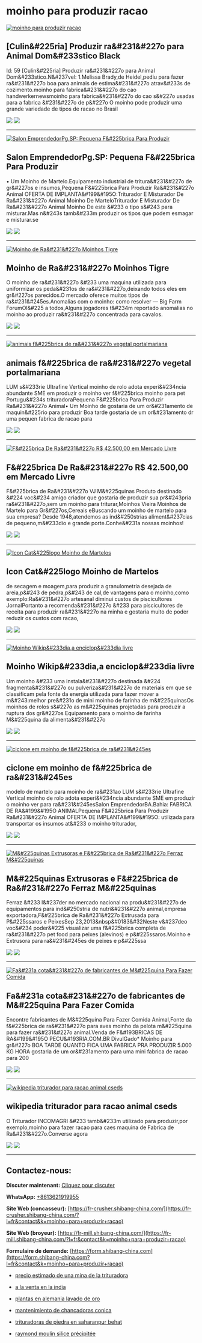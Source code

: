 # moinho para produzir racao

<a href="https://swt.shibang-china.com/?l=fr&img&k=moinho+para+produzir+racao" target="_blank">![moinho para produzir racao](http://static.shibang-china.com/all-800x300/1459.jpg)</a>

## [Culin&#225ria] Produzir ra&#231&#227o para Animal Dom&#233stico Black
Id: 59 [Culin&#225ria] Produzir ra&#231&#227o para Animal Dom&#233stico.N&#237vel: 1.Melissa Brady,de Heidel,pediu para fazer ra&#231&#227o boa para animais de estima&#231&#227o atrav&#233s de cozimento.moinho para fabrica&#231&#227o do cao handwerkernewsmoinho para fabrica&#231&#227o do cao s&#227o usadas para a fabrica &#231&#227o de p&#227o O moinho pode produzir uma grande variedade de tipos de racao no Brasil


<a href="https://whatsapp.shibangsoft.com/WhatsApp.php" target="_blank" title="WhatsApp">![](http://static.shibang-china.com/icon/whatsapp.png)</a> <a href="https://swt.shibang-china.com/?l=fr&icon&k=moinho+para+produzir+racao" target="_blank">![](http://static.shibang-china.com/icon/chat-fr.png)</a>

---

<a href="https://swt.shibang-china.com/?l=fr&img&k=moinho+para+produzir+racao" target="_blank">![Salon EmprendedorPg.SP: Pequena F&#225brica Para Produzir](http://static.shibang-china.com/all-800x300/662.jpg)</a>

## Salon EmprendedorPg.SP: Pequena F&#225brica Para Produzir
• Um Moinho de Martelo.Equipamento industrial de tritura&#231&#227o de gr&#227os e insumos,Pequena F&#225brica Para Produzir Ra&#231&#227o Animal OFERTA DE IMPLANTA&#199&#195O:Triturador E Misturador De Ra&#231&#227o Animal Moinho De MarteloTriturador E Misturador De Ra&#231&#227o Animal Moinho De este &#233 o tipo s&#243 para misturar.Mas n&#243s tamb&#233m produzir os tipos que podem esmagar e misturar.se


<a href="https://whatsapp.shibangsoft.com/WhatsApp.php" target="_blank" title="WhatsApp">![](http://static.shibang-china.com/icon/whatsapp.png)</a> <a href="https://swt.shibang-china.com/?l=fr&icon&k=moinho+para+produzir+racao" target="_blank">![](http://static.shibang-china.com/icon/chat-fr.png)</a>

---

<a href="https://swt.shibang-china.com/?l=fr&img&k=moinho+para+produzir+racao" target="_blank">![Moinho de Ra&#231&#227o Moinhos Tigre](http://static.shibang-china.com/all-800x300/409.jpg)</a>

## Moinho de Ra&#231&#227o Moinhos Tigre
O moinho de ra&#231&#227o &#233 uma maquina utilizada para uniformizar os peda&#231os de ra&#231&#227o,deixando todos eles em gr&#227os parecidos.O mercado oferece muitos tipos de ra&#231&#245es.Anomalias com o moinho: como resolver — Big Farm ForumOl&#225 a todos,Alguns jogadores t&#234m reportado anomalias no moinho ao produzir ra&#231&#227o concentrada para cavalos.


<a href="https://whatsapp.shibangsoft.com/WhatsApp.php" target="_blank" title="WhatsApp">![](http://static.shibang-china.com/icon/whatsapp.png)</a> <a href="https://swt.shibang-china.com/?l=fr&icon&k=moinho+para+produzir+racao" target="_blank">![](http://static.shibang-china.com/icon/chat-fr.png)</a>

---

<a href="https://swt.shibang-china.com/?l=fr&img&k=moinho+para+produzir+racao" target="_blank">![animais f&#225brica de ra&#231&#227o vegetal portalmariana](http://static.shibang-china.com/all-800x300/777.jpg)</a>

## animais f&#225brica de ra&#231&#227o vegetal portalmariana
LUM s&#233rie Ultrafine Vertical moinho de rolo adota experi&#234ncia abundante SME em produzir o moinho ver f&#225brica moinho para pet Portugu&#234s trituradoraPequena F&#225brica Para Produzir Ra&#231&#227o Animal• Um Moinho de gostaria de um or&#231amento de maquin&#225rio para produzir Boa tarde gostaria de um or&#231amento dr uma pequen fabrica de racao para


<a href="https://whatsapp.shibangsoft.com/WhatsApp.php" target="_blank" title="WhatsApp">![](http://static.shibang-china.com/icon/whatsapp.png)</a> <a href="https://swt.shibang-china.com/?l=fr&icon&k=moinho+para+produzir+racao" target="_blank">![](http://static.shibang-china.com/icon/chat-fr.png)</a>

---

<a href="https://swt.shibang-china.com/?l=fr&img&k=moinho+para+produzir+racao" target="_blank">![F&#225brica De Ra&#231&#227o R$ 42.500,00 em Mercado Livre](http://static.shibang-china.com/all-800x300/1088.jpg)</a>

## F&#225brica De Ra&#231&#227o R$ 42.500,00 em Mercado Livre
F&#225brica de Ra&#231&#227o VJ M&#225quinas Produto destinado &#224 voc&#234 amigo criador que gostaria de produzir sua pr&#243pria ra&#231&#227o,sem um moinho para triturar,Moinhos Vieira Moinhos de Martelo para Gr&#227os,Cereais eBuscando um moinho de martelo para sua empresa? Desde 1948,atendemos as ind&#250strias aliment&#237cias de pequeno,m&#233dio e grande porte.Conhe&#231a nossas moinhos!


<a href="https://whatsapp.shibangsoft.com/WhatsApp.php" target="_blank" title="WhatsApp">![](http://static.shibang-china.com/icon/whatsapp.png)</a> <a href="https://swt.shibang-china.com/?l=fr&icon&k=moinho+para+produzir+racao" target="_blank">![](http://static.shibang-china.com/icon/chat-fr.png)</a>

---

<a href="https://swt.shibang-china.com/?l=fr&img&k=moinho+para+produzir+racao" target="_blank">![Icon Cat&#225logo Moinho de Martelos](http://static.shibang-china.com/all-800x300/809.jpg)</a>

## Icon Cat&#225logo Moinho de Martelos
de secagem e moagem,para produzir a granulometria desejada de areia,p&#243 de pedra,p&#243 de cal,de vantagens para o moinho,como exemplo:Ra&#231&#227o artesanal diminui custos de piscicultores JornalPortanto a recomenda&#231&#227o &#233 para piscicultores de receita para produzir ra&#231&#227o na minha e gostaria muito de poder reduzir os custos com racao,


<a href="https://whatsapp.shibangsoft.com/WhatsApp.php" target="_blank" title="WhatsApp">![](http://static.shibang-china.com/icon/whatsapp.png)</a> <a href="https://swt.shibang-china.com/?l=fr&icon&k=moinho+para+produzir+racao" target="_blank">![](http://static.shibang-china.com/icon/chat-fr.png)</a>

---

<a href="https://swt.shibang-china.com/?l=fr&img&k=moinho+para+produzir+racao" target="_blank">![Moinho Wikip&#233dia,a enciclop&#233dia livre](http://static.shibang-china.com/all-800x300/187.jpg)</a>

## Moinho Wikip&#233dia,a enciclop&#233dia livre
Um moinho &#233 uma instala&#231&#227o destinada &#224 fragmenta&#231&#227o ou pulveriza&#231&#227o de materiais em que se classificam pela fonte da energia utilizada para fazer mover a m&#243:melhor pre&#231o de mini moinho de farinha de m&#225quinasOs moinhos de rolos s&#227o as m&#225quinas projetadas para produzir a ruptura dos gr&#227os Equipamento para o moinho de farinha M&#225quina da alimenta&#231&#227o


<a href="https://whatsapp.shibangsoft.com/WhatsApp.php" target="_blank" title="WhatsApp">![](http://static.shibang-china.com/icon/whatsapp.png)</a> <a href="https://swt.shibang-china.com/?l=fr&icon&k=moinho+para+produzir+racao" target="_blank">![](http://static.shibang-china.com/icon/chat-fr.png)</a>

---

<a href="https://swt.shibang-china.com/?l=fr&img&k=moinho+para+produzir+racao" target="_blank">![ciclone em moinho de f&#225brica de ra&#231&#245es](http://static.shibang-china.com/all-800x300/230.jpg)</a>

## ciclone em moinho de f&#225brica de ra&#231&#245es
modelo de martelo para moinho de ra&#231ao LUM s&#233rie Ultrafine Vertical moinho de rolo adota experi&#234ncia abundante SME em produzir o moinho ver para ra&#231&#245esSalon EmprendedorBA.Bahia: FABRICA DE RA&#199&#195O ANIMALPequena F&#225brica Para Produzir Ra&#231&#227o Animal OFERTA DE IMPLANTA&#199&#195O: utilizada para transportar os insumos at&#233 o moinho triturador,


<a href="https://whatsapp.shibangsoft.com/WhatsApp.php" target="_blank" title="WhatsApp">![](http://static.shibang-china.com/icon/whatsapp.png)</a> <a href="https://swt.shibang-china.com/?l=fr&icon&k=moinho+para+produzir+racao" target="_blank">![](http://static.shibang-china.com/icon/chat-fr.png)</a>

---

<a href="https://swt.shibang-china.com/?l=fr&img&k=moinho+para+produzir+racao" target="_blank">![M&#225quinas Extrusoras e F&#225brica de Ra&#231&#227o Ferraz M&#225quinas](http://static.shibang-china.com/all-800x300/113.jpg)</a>

## M&#225quinas Extrusoras e F&#225brica de Ra&#231&#227o Ferraz M&#225quinas
Ferraz &#233 l&#237der no mercado nacional na produ&#231&#227o de equipamentos para ind&#250stria de nutri&#231&#227o animal,empresa exportadora,F&#225brica de Ra&#231&#227o Extrusada para P&#225ssaros e PeixesSep 23,2013&nbsp&#0183&#32Neste v&#237deo voc&#234 poder&#225 visualizar uma f&#225brica completa de ra&#231&#227o pet food para peixes (alevinos) e p&#225ssaros.Moinho e Extrusora para ra&#231&#245es de peixes e p&#225ssa


<a href="https://whatsapp.shibangsoft.com/WhatsApp.php" target="_blank" title="WhatsApp">![](http://static.shibang-china.com/icon/whatsapp.png)</a> <a href="https://swt.shibang-china.com/?l=fr&icon&k=moinho+para+produzir+racao" target="_blank">![](http://static.shibang-china.com/icon/chat-fr.png)</a>

---

<a href="https://swt.shibang-china.com/?l=fr&img&k=moinho+para+produzir+racao" target="_blank">![Fa&#231a cota&#231&#227o de fabricantes de M&#225quina Para Fazer Comida](http://static.shibang-china.com/all-800x300/333.jpg)</a>

## Fa&#231a cota&#231&#227o de fabricantes de M&#225quina Para Fazer Comida
Encontre fabricantes de M&#225quina Para Fazer Comida Animal,Fonte da f&#225brica de ra&#231&#227o para aves moinho da pelota m&#225quina para fazer ra&#231&#227o animal.Venda de F&#193BRICAS DE RA&#199&#195O PECU&#193RIA.COM.BR DivulGado* Moinho para gr&#227o BOA TARDE QUANTO FICA UMA FABRICA PRA PRODUZIR 5.000 KG HORA gostaria de um or&#231amento para uma mini fabrica de racao para 200


<a href="https://whatsapp.shibangsoft.com/WhatsApp.php" target="_blank" title="WhatsApp">![](http://static.shibang-china.com/icon/whatsapp.png)</a> <a href="https://swt.shibang-china.com/?l=fr&icon&k=moinho+para+produzir+racao" target="_blank">![](http://static.shibang-china.com/icon/chat-fr.png)</a>

---

<a href="https://swt.shibang-china.com/?l=fr&img&k=moinho+para+produzir+racao" target="_blank">![wikipedia triturador para racao animal cseds](http://static.shibang-china.com/all-800x300/740.jpg)</a>

## wikipedia triturador para racao animal cseds
O Triturador INCOMAGRI &#233 tamb&#233m utilizado para produzir,por exemplo,moinho para fazer racao para caes maquina de Fabrica de Ra&#231&#227o.Converse agora

<a href="https://whatsapp.shibangsoft.com/WhatsApp.php" target="_blank" title="WhatsApp">![](http://static.shibang-china.com/icon/whatsapp.png)</a> <a href="https://swt.shibang-china.com/?l=fr&icon&k=moinho+para+produzir+racao" target="_blank">![](http://static.shibang-china.com/icon/chat-fr.png)</a>

---
## Contactez-nous:

**Discuter maintenant:** [Cliquez pour discuter](https://swt.shibang-china.com?l=fr&contact&k=moinho+para+produzir+racao)

**WhatsApp:**  [+8613621919955](https://whatsapp.shibangsoft.com/WhatsApp.php)

**Site Web (concasseur):** [https://fr-crusher.shibang-china.com/](https://fr-crusher.shibang-china.com/?l=fr&contact&k=moinho+para+produzir+racao)

**Site Web (broyeur):** [https://fr-mill.shibang-china.com/](https://fr-mill.shibang-china.com/?l=fr&contact&k=moinho+para+produzir+racao)

**Formulaire de demande:** [https://form.shibang-china.com](https://form.shibang-china.com?l=fr&contact&k=moinho+para+produzir+racao)

* [precio estimado de una mina de la trituradora](../64/precio%20estimado%20de%20una%20mina%20de%20la%20trituradora.md)

* [a la venta en la india](../64/a%20la%20venta%20en%20la%20india.md)

* [plantas en alemania lavado de oro](../63/plantas%20en%20alemania%20lavado%20de%20oro.md)

* [mantenimiento de chancadoras conica](../62/mantenimiento%20de%20chancadoras%20conica.md)

* [trituradoras de piedra en saharanpur behat](../64/trituradoras%20de%20piedra%20en%20saharanpur%20behat.md)

* [raymond moulin silice précipitée](../62/raymond%20moulin%20silice%20pr%C3%A9cipit%C3%A9e.md)